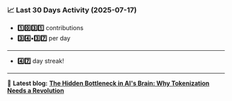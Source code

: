 <!--START_STATS-->
### 📈 Last 30 Days Activity (2025-07-17)  
- **1️⃣0️⃣3️⃣1️⃣** contributions  
- **3️⃣4️⃣•3️⃣7️⃣** per day
---
- **4️⃣7️⃣** day streak!
---
📝 **Latest blog:** [**The Hidden Bottleneck in AI's Brain: Why Tokenization Needs a Revolution**](https://andriak.com/blog/tokenization-revolution)
<!--END_STATS-->

